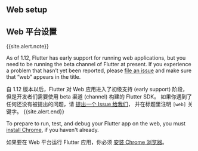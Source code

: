## Web setup

## Web 平台设置

{{site.alert.note}}

As of 1.12, Flutter has early support for running web applications, but you need to be running the beta channel of
Flutter at present. If you experience a problem that hasn’t yet been reported, please [file an issue][] and make sure that
“web” appears in the title.

自 1.12 版本以后，Flutter 对 Web 应用进入了初级支持 (early support) 阶段，
但是开发者们需要使用 beta 渠道 (channel) 构建的 Flutter SDK。
如果你遇到了任何还没有被提出的问题，请 [提出一个 Issue 给我们][file an issue]，
并在标题里注明 `[web]` 关键字。
{{site.alert.end}}

To prepare to run, test, and debug your Flutter app on the web,
you must [install Chrome][], if you haven't already.

如果要在 Web 平台运行 Flutter 应用，你必须 [安装 Chrome 浏览器][]。

[install Chrome]: https://www.google.com/chrome/
[安装 Chrome 浏览器]: https://www.google.cn/chrome/
[file an issue]: {{site.github}}/flutter/flutter/issues/new
